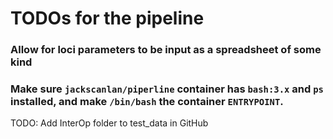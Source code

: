 # TODOs for the pipeline

### Allow for loci parameters to be input as a spreadsheet of some kind


### Make sure `jackscanlan/piperline` container has `bash:3.x` and `ps` installed, and make `/bin/bash` the container `ENTRYPOINT`. 


TODO: Add InterOp folder to test_data in GitHub